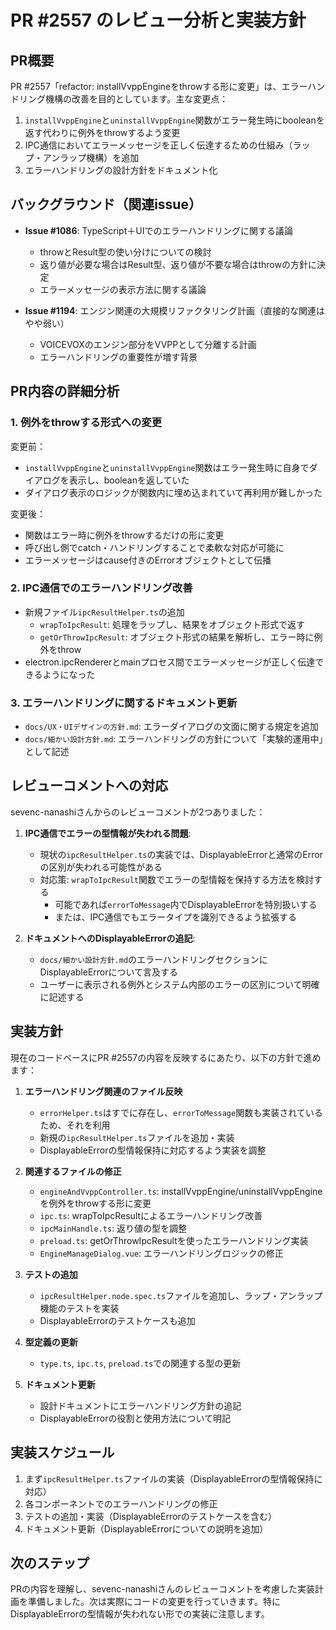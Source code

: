 # PR #2557 のレビュー分析と実装方針

## PR概要

PR #2557「refactor: installVvppEngineをthrowする形に変更」は、エラーハンドリング機構の改善を目的としています。主な変更点：

1. `installVvppEngine`と`uninstallVvppEngine`関数がエラー発生時にbooleanを返す代わりに例外をthrowするよう変更
2. IPC通信においてエラーメッセージを正しく伝達するための仕組み（ラップ・アンラップ機構）を追加
3. エラーハンドリングの設計方針をドキュメント化

## バックグラウンド（関連issue）

- **Issue #1086**: TypeScript＋UIでのエラーハンドリングに関する議論

  - throwとResult型の使い分けについての検討
  - 返り値が必要な場合はResult型、返り値が不要な場合はthrowの方針に決定
  - エラーメッセージの表示方法に関する議論

- **Issue #1194**: エンジン関連の大規模リファクタリング計画（直接的な関連はやや弱い）
  - VOICEVOXのエンジン部分をVVPPとして分離する計画
  - エラーハンドリングの重要性が増す背景

## PR内容の詳細分析

### 1. 例外をthrowする形式への変更

変更前：

- `installVvppEngine`と`uninstallVvppEngine`関数はエラー発生時に自身でダイアログを表示し、booleanを返していた
- ダイアログ表示のロジックが関数内に埋め込まれていて再利用が難しかった

変更後：

- 関数はエラー時に例外をthrowするだけの形に変更
- 呼び出し側でcatch・ハンドリングすることで柔軟な対応が可能に
- エラーメッセージはcause付きのErrorオブジェクトとして伝播

### 2. IPC通信でのエラーハンドリング改善

- 新規ファイル`ipcResultHelper.ts`の追加
  - `wrapToIpcResult`: 処理をラップし、結果をオブジェクト形式で返す
  - `getOrThrowIpcResult`: オブジェクト形式の結果を解析し、エラー時に例外をthrow
- electron.ipcRendererとmainプロセス間でエラーメッセージが正しく伝達できるようになった

### 3. エラーハンドリングに関するドキュメント更新

- `docs/UX・UIデザインの方針.md`: エラーダイアログの文面に関する規定を追加
- `docs/細かい設計方針.md`: エラーハンドリングの方針について「実験的運用中」として記述

## レビューコメントへの対応

sevenc-nanashiさんからのレビューコメントが2つありました：

1. **IPC通信でエラーの型情報が失われる問題**:

   - 現状の`ipcResultHelper.ts`の実装では、DisplayableErrorと通常のErrorの区別が失われる可能性がある
   - 対応策: `wrapToIpcResult`関数でエラーの型情報を保持する方法を検討する
     - 可能であれば`errorToMessage`内でDisplayableErrorを特別扱いする
     - または、IPC通信でもエラータイプを識別できるよう拡張する

2. **ドキュメントへのDisplayableErrorの追記**:
   - `docs/細かい設計方針.md`のエラーハンドリングセクションにDisplayableErrorについて言及する
   - ユーザーに表示される例外とシステム内部のエラーの区別について明確に記述する

## 実装方針

現在のコードベースにPR #2557の内容を反映するにあたり、以下の方針で進めます：

1. **エラーハンドリング関連のファイル反映**

   - `errorHelper.ts`はすでに存在し、`errorToMessage`関数も実装されているため、それを利用
   - 新規の`ipcResultHelper.ts`ファイルを追加・実装
   - DisplayableErrorの型情報保持に対応するよう実装を調整

2. **関連するファイルの修正**

   - `engineAndVvppController.ts`: installVvppEngine/uninstallVvppEngineを例外をthrowする形に変更
   - `ipc.ts`: wrapToIpcResultによるエラーハンドリング改善
   - `ipcMainHandle.ts`: 返り値の型を調整
   - `preload.ts`: getOrThrowIpcResultを使ったエラーハンドリング実装
   - `EngineManageDialog.vue`: エラーハンドリングロジックの修正

3. **テストの追加**

   - `ipcResultHelper.node.spec.ts`ファイルを追加し、ラップ・アンラップ機能のテストを実装
   - DisplayableErrorのテストケースも追加

4. **型定義の更新**

   - `type.ts`, `ipc.ts`, `preload.ts`での関連する型の更新

5. **ドキュメント更新**
   - 設計ドキュメントにエラーハンドリング方針の追記
   - DisplayableErrorの役割と使用方法について明記

## 実装スケジュール

1. まず`ipcResultHelper.ts`ファイルの実装（DisplayableErrorの型情報保持に対応）
2. 各コンポーネントでのエラーハンドリングの修正
3. テストの追加・実装（DisplayableErrorのテストケースを含む）
4. ドキュメント更新（DisplayableErrorについての説明を追加）

## 次のステップ

PRの内容を理解し、sevenc-nanashiさんのレビューコメントを考慮した実装計画を準備しました。次は実際にコードの変更を行っていきます。特にDisplayableErrorの型情報が失われない形での実装に注意します。
